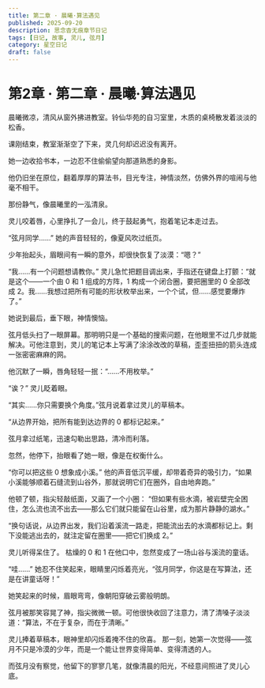 ```yaml
---
title: 第二章 · 晨曦·算法遇见
published: 2025-09-20
description: 思念杳无痕章节日记
tags: [日记, 故事, 灵儿, 弦月]
category: 星空日记
draft: false
---
```


# 第2章 · 第二章 · 晨曦·算法遇见

晨曦微凉，清风从窗外拂进教室。铃仙华苑的自习室里，木质的桌椅散发着淡淡的松香。

课刚结束，教室渐渐空了下来，灵几何却迟迟没有离开。

她一边收拾书本，一边忍不住偷偷望向那道熟悉的身影。

他仍旧坐在原位，翻着厚厚的算法书，目光专注，神情淡然，仿佛外界的喧闹与他毫不相干。

那份静气，像晨曦里的一泓清泉。

灵儿咬着唇，心里挣扎了一会儿，终于鼓起勇气，抱着笔记本走过去。

“弦月同学……”
她的声音轻轻的，像夏风吹过纸页。

少年抬起头，眉眼间有一瞬的意外，却很快恢复了淡漠：“嗯？”

“我……有一个问题想请教你。”
灵儿急忙把题目调出来，手指还在键盘上打颤：“就是这个——一个由 0 和 1 组成的方阵，1 构成一个闭合圈，要把圈里的 0 全部改成 2。我……我想过把所有可能的形状枚举出来，一个个试，但……感觉要爆炸了。”

她说到最后，垂下眼，神情懊恼。

弦月低头扫了一眼屏幕。那明明只是一个基础的搜索问题，在他眼里不过几步就能解决。可他注意到，灵儿的笔记本上写满了涂涂改改的草稿，歪歪扭扭的箭头连成一张密密麻麻的网。

他沉默了一瞬，唇角轻轻一抿：“……不用枚举。”

“诶？” 灵儿眨着眼。

“其实……你只需要换个角度。”弦月说着拿过灵儿的草稿本。

“从边界开始，把所有能到达边界的 0 都标记起来。”

弦月拿过纸笔，迅速勾勒出思路，清冷而利落。

忽然，他停下，抬眼看了她一眼，像是在权衡什么。

“你可以把这些 0 想象成小溪。”
他的声音低沉平缓，却带着奇异的吸引力，“如果小溪能够顺着石缝流到山谷外，那就说明它们在圈外，自由地奔跑。”

他顿了顿，指尖轻敲纸面，又画了一个小圈：
“但如果有些水滴，被岩壁完全困住，怎么流也流不出去——那么它们就只能留在山谷里，成为那片静静的湖水。”

“换句话说，从边界出发，我们沿着溪流一路走，把能流出去的水滴都标记上。剩下没能逃出去的，就注定留在圈里——把它们换成 2。”

灵儿听得呆住了。
枯燥的 0 和 1 在他口中，忽然变成了一场山谷与溪流的童话。

“哇……” 她忍不住笑起来，眼睛里闪烁着亮光，“弦月同学，你这是在写算法，还是在讲童话呀！”

她笑起来的时候，眉眼弯弯，像朝阳穿破云雾般明朗。

弦月被那笑容晃了神，指尖微微一顿。可他很快收回了注意力，清了清嗓子淡淡道：“算法，不在于复杂，而在于清晰。”

灵儿捧着草稿本，眼神里却闪烁着掩不住的欣喜。
那一刻，她第一次觉得——弦月不只是冷漠的少年，而是一个能让世界变得简单、变得清透的人。

而弦月没有察觉，他留下的寥寥几笔，就像清晨的阳光，不经意间照进了灵儿心底。